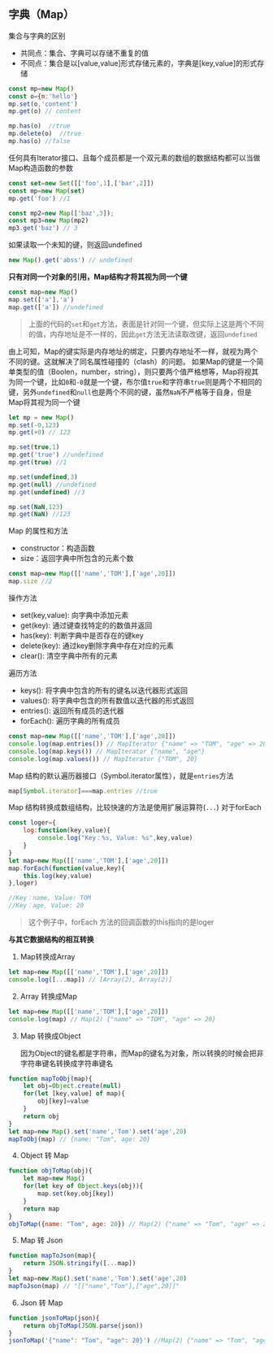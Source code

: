 ## 字典（Map）
集合与字典的区别
- 共同点：集合、字典可以存储不重复的值
- 不同点：集合是以[value,value]形式存储元素的，字典是[key,value]的形式存储
```js
const mp=new Map()
const o={m:'hello'}
mp.set(o,'content')
mp.get(o) // content

mp.has(o)  //true
mp.delete(o)  //true
mp.has(o) //false
```
任何具有Iterator接口、且每个成员都是一个双元素的数组的数据结构都可以当做Map构造函数的参数
```js
const set=new Set([['foo',1],['bar',2]])
const mp=new Map(set)
mp.get('foo') //1

const mp2=new Map(['baz',3]);
const mp3=new Map(mp2)
mp3.get('baz') // 3
```
如果读取一个未知的键，则返回undefined
```js
new Map().get('abss') // undefined
```
**只有对同一个对象的引用，Map结构才将其视为同一个键**

```js
const map=new Map()
map.set(['a'],'a')
map.get(['a']) //undefined
```
> 上面的代码的`set`和`get`方法，表面是针对同一个键，但实际上这是两个不同的值，内存地址是不一样的，因此`get`方法无法读取改键，返回`undefined` 

由上可知，Map的键实际是内存地址的绑定，只要内存地址不一样，就视为两个不同的键。这就解决了同名属性碰撞的（clash）的问题。
如果Map的键是一个简单类型的值（Boolen，number，string），则只要两个值严格想等，Map将视其为同一个键，比如`0`和`-0`就是一个键，布尔值`true`和字符串`true`则是两个不相同的键，另外`undefined`和`null`也是两个不同的键，虽然`NaN`不严格等于自身，但是Map将其视为同一个键
```js
let mp = new Map()
mp.set(-0,123)
mp.get(+0) // 123

mp.set(true,1)
mp.get('true') //undefined
mp.get(true) //1

mp.set(undefined,3)
mp.get(null) //undefined
mp.get(undefined) //3 

mp.set(NaN,123)
mp.get(NaN) //123

```
Map 的属性和方法
- constructor：构造函数
- size：返回字典中所包含的元素个数
```js
const map=new Map([['name','TOM'],['age',20]])
map.size //2
```
操作方法
- set(key,value): 向字典中添加元素
- get(key): 通过键查找特定的的数值并返回
- has(key): 判断字典中是否存在的键key
- delete(key): 通过key删除字典中存在对应的元素
- clear(): 清空字典中所有的元素

遍历方法
- keys(): 将字典中包含的所有的键名以迭代器形式返回
- values(): 将字典中包含的所有数值以迭代器的形式返回
- entries(): 返回所有成员的迭代器
- forEach(): 遍历字典的所有成员
```js
const map=new Map([['name','TOM'],['age',20]])
console.log(map.entries()) // MapIterator {"name" => "TOM", "age" => 20}
console.log(map.keys()) // MapIterator {"name", "age"}
console.log(map.values()) // MapIterator {"TOM", 20}

```
Map 结构的默认遍历器接口（Symbol.iterator属性），就是`entries`方法
```js
map[Symbol.iterator]===map.entries //true
```

Map 结构转换成数组结构，比较快速的方法是使用扩展运算符(`...`)
对于forEach

```js
const loger={
    log:function(key,value){
        console.log("Key：%s, Value: %s",key,value)
    }
}
let map=new Map([['name','TOM'],['age',20]])
map.forEach(function(value,key){
    this.log(key,value)
},loger)

//Key：name, Value: TOM
//Key：age, Value: 20
```
> 这个例子中，forEach 方法的回调函数的this指向的是loger

**与其它数据结构的相互转换**
1. Map转换成Array
```js
let map=new Map([['name','TOM'],['age',20]])
console.log([...map]) // [Array(2), Array(2)]
```
2. Array 转换成Map
```js
let map=new Map([['name','TOM'],['age',20]])
console.log(map) // Map(2) {"name" => "TOM", "age" => 20}
```
3. Map 转换成Object

    因为Object的键名都是字符串，而Map的键名为对象，所以转换的时候会把非字符串键名转换成字符串键名
```js
function mapToObj(map){
    let obj=Object.create(null)
    for(let [key,value] of map){
        obj[key]=value
    }
    return obj
}
let map=new Map().set('name','Tom').set('age',20)
mapToObj(map) // {name: "Tom", age: 20}
```
4. Object 转 Map
```js
function objToMap(obj){
    let map=new Map()
    for(let key of Object.keys(obj)){
        map.set(key,obj[key])
    }
    return map
}
objToMap({name: "Tom", age: 20}) // Map(2) {"name" => "Tom", "age" => 20}
```
5. Map 转 Json
```js
function mapToJson(map){
    return JSON.stringify([...map])
}
let map=new Map().set('name','Tom').set('age',20)
mapToJson(map) // "[["name","Tom"],["age",20]]"
```
6. Json 转 Map
```js
function jsonToMap(json){
    return objToMap(JSON.parse(json))
}
jsonToMap('{"name": "Tom", "age": 20}') //Map(2) {"name" => "Tom", "age" => 20}
```
